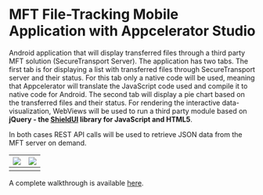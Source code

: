 #  MFT File-Tracking Mobile Application with Appcelerator Studio 

Android application that will display transferred files through a third party MFT solution (SecureTransport Server). The application has two tabs.  The first tab is for displaying a list with transferred files through SecureTransport server and their status. For this tab only a native code will be used, meaning  that Appcelerator  will translate the JavaScript code used and compile it to native code for Android. The second tab will display a pie chart based on the transferred files and their status. For rendering the interactive data-visualization, WebViews will be used to run a third party module based on **jQuery - the [ShieldUI](http://www.shieldui.com) library for JavaScript and HTML5**. 

In both cases REST API calls will be used to retrieve JSON data from the MFT server on demand. 

| ![](http://myposts.kokobok.host/appcelerator/2016/12/31/image_004.png) | ![](http://myposts.kokobok.host/appcelerator/2016/12/31/image_005.png) |
| ---------------------------------------- | ---------------------------------------- |
|                                          |                                          |

A complete walkthrough is available [here](http://myposts.kokobok.host/appcelerator/2016/12/31/AppStudioST.html).